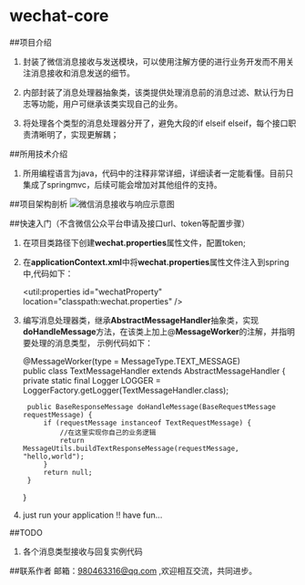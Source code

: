 # wechat-core

##项目介绍
1. 封装了微信消息接收与发送模块，可以使用注解方便的进行业务开发而不用关注消息接收和消息发送的细节。

2. 内部封装了消息处理器抽象类，该类提供处理消息前的消息过滤、默认行为日志等功能，用户可继承该类实现自己的业务。

3. 将处理各个类型的消息处理器分开了，避免大段的if elseif elseif，每个接口职责清晰明了，实现更解耦；
  
##所用技术介绍
1. 所用编程语言为java，代码中的注释非常详细，详细读者一定能看懂。目前只集成了springmvc，后续可能会增加对其他组件的支持。

##项目架构剖析
![微信消息接收与响应示意图](微信消息接收与响应示意图.png)

##快速入门（不含微信公众平台申请及接口url、token等配置步骤）

1. 在项目类路径下创建**wechat.properties**属性文件，配置token;

2. 在**applicationContext.xml**中将**wechat.properties**属性文件注入到spring中,代码如下：   

    <util:properties id="wechatProperty" location="classpath:wechat.properties" />

3. 编写消息处理器类，继承**AbstractMessageHandler**抽象类，实现**doHandleMessage**方法，在该类上加上@**MessageWorker**的注解，并指明要处理的消息类型，
示例代码如下：     
    
    @MessageWorker(type = MessageType.TEXT_MESSAGE)    
    public class TextMessageHandler extends AbstractMessageHandler {    
        private static final Logger LOGGER = LoggerFactory.getLogger(TextMessageHandler.class);    
    
        public BaseResponseMessage doHandleMessage(BaseRequestMessage requestMessage) {    
            if (requestMessage instanceof TextRequestMessage) {    
                //在这里实现你自己的业务逻辑    
                return MessageUtils.buildTextResponseMessage(requestMessage, "hello,world");    
            }    
            return null;    
        }    
    }             

4. just run your application !! have fun...

##TODO

1. 各个消息类型接收与回复实例代码

##联系作者
邮箱：980463316@qq.com ,欢迎相互交流，共同进步。




